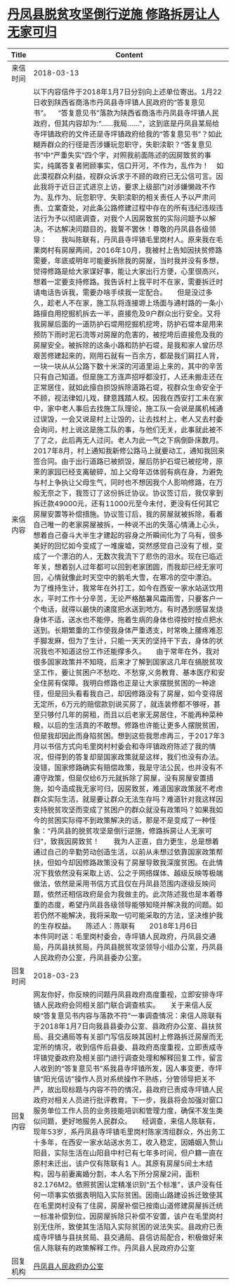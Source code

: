 # <a href="http://www.shangluo.gov.cn/zmhd/ldxxxx.jsp?urltype=leadermail.LeaderMailContentUrl&wbtreeid=1112&leadermailid=4592">丹凤县脱贫攻坚倒行逆施 修路拆房让人无家可归</a>
|Title|Content|
|:---:|---|
|来信时间|2018-03-13|
|来信内容|以下内容信件于2018年1月7日分别向上述单位寄出。1月22日收到陕西省商洛市丹凤县寺坪镇人民政府的“答复意见书”。    “答复意见书”落款为陕西省商洛市丹凤县寺坪镇人民政府，但其内容却为:“……我局……”，这到底是丹凤县某局给寺坪镇政府的文件还是寺坪镇政府给我的“答复意见书”？如此糊弄群众的行径是否涉嫌玩忽职守，失职渎职？“答复意见书”中“严重失实”四个字，对照我前面陈述的因房致贫的事实，纯属答复者罔顾事实，信口开河，不作为，乱作为！    如此漠视群众利益，视群众诉求于不顾的政府已无公信可言。因此我将于近日正式进京上访，要求上级部门对涉嫌懒政不作为、乱作为、玩忽职守、失职渎职的相关责任人予以严肃问责、立案查处，对此条公路修建过程中存在的所有违纪违规违法行为予以彻底调查，对我个人因房致贫的实际问题予以解决。不达解决问题目的，我誓不罢休！尊敬的丹凤县各级领导：　　我叫陈联有，丹凤县寺坪镇毛里岗村人。原来我在毛栗岗村有房屋两间，2016年10月，我被村上告知因扶贫修路需要，年底或明年可能要拆除我的房屋，当时我并没有多想，觉得修路是给大家谋好事，能让大家出行方便，心里很高兴，想着一定要支持修路。我告诉村上我平时不在家，需要拆迁时请电话告诉我，需要办啥手续我一定配合。　　但是没过多久，趁老人不在家，施工队将连接塬上场面与通村路的一条小路擅自用挖掘机拆去一半，直接危及9户群众出行安全。又将我房屋后面的一道防护石堤用挖掘机挖垮，防护石堤本是用来预防下雨时泥石流等对房屋的危害的，被挖垮后直接危及我的房屋安全。被拆除的这条小路和防护石堤，是我和家人曾历尽艰苦修建起来的，刚用石就有一百余方，都是我们肩扛人背，一块一块从从公路下数十米深的河道里运上来的，其中的辛苦只有自己知道。但是施工方连声招呼都没打，人还未搬走还在正常居住，就如此擅自损毁拆除道路石堤，视群众生命安全于不顾，视法律如儿戏，肆意践踏人权。因我在西安打工未在家中，家中老人事后去找施工队理论，施工队一会说是属机械通过误毁，一会又说是村上让毁的，让去找村上，老人又去村委会询问，村上说这是施工队的事，与他们无关，此事就此被不了了之，此后再无人过问。老人为此一气之下病倒卧床数月。　　2017年8月，村上通知我新修公路马上就要动工，通知我回来签合同。由于出行道路已被损毁，屋后防护石堤已被挖垮，原来的家园已经支离破碎，加上父母年迈体弱有病在身，为避免与村上争执让父母生气，同时也不想因我个人影响修路，在万般无奈之下，我签订了这份拆迁协议。协议签订后，我仅拿到拆迁款49000元，还有11000元至今未付，更没有任何其它房屋安置等补偿措施。协议签订后，我的房屋就被拆除，看着自己唯一的老家房屋被拆，一种说不出的失落心情涌上心头，想着自己奋斗大半生才建起的容身之所瞬间化为了乌有，很多美好的回忆如今变成了一堆废墟，突然感觉自己没有了根，变成了一个漂泊的人，无数次我流下了悲伤的泪水。现在已临近年关，想着别人过年都可以回到老家团圆，而我却已经无家可回，心情就像此时天空中的鹅毛大雪，在寒冷的空中漂泊。　　为了维持生计，我常年在外打工，如今在西安一家水站送饮用水，平时工作十分辛苦，无论严格酷暑风霜雨雪，只要客户一个电话，就得以最快的速度把水送到地方。有时遇到感冒发烧身体不适，送水也不能停，拖着生病的身体也得按时按点把水送到。长期繁重的工作使我身体严重透支，时常晚上腰疼难忍手脚发麻，但为了生计，只能一天天的坚持干下去，身体的状况我也不知道这份工作还能撑多久。　　由于常年在外，我对很多国家政策并不知晓，后来才了解到国家这几年在搞脱贫攻坚工作，要让贫困户不愁吃、不愁穿,义务教育、基本医疗和安全住房有保障。我明白修路也正是让大家摆脱贫困的一种途径，但是回头看看我自己，却因修路没有了房屋，如今变得居无定所，6万元的赔偿款别说买房了，就连装修都不够呀，甚至只够付几年的房租，而且以后老家无房居住，不能再种菜种粮，以后的生活真的不敢想。修路也许能让更多人摆脱贫困，但是我却因此而身陷贫困。想到这些我思虑再三，于2017年3月以书信方式向毛里岗村村委会和寺坪镇政府陈述了我的情况，但得到的答复却是国家政策就是这样，我们也没有办法。没错，国家修路确实有赔偿政策，我是守法公民，也并没有不遵守政策，但是仅给6万元就拆除了房屋，没有房屋安置措施，如今造成我无家可归，因房致贫，难道国家政策就不考虑群众实际生活，就是要让群众无法生存吗？难道针对我这样因支持脱贫攻坚而变成了贫困户的群众就没有政策吗？如果我如今的贫困实际得不到政策解决的话，那是不是变成了一种怪象：“丹凤县的脱贫攻坚是倒行逆施，修路拆房让人无家可归”，致我因房致贫！　　我为人正直，自力更生，总是想着通过自己的辛勤劳动创造生活，以前从未想过依靠国家政策帮扶，但如今却因修路政策没有了房屋导致我深度贫困。在此情况下我依然没有采取上访、公之于网络媒体、越级反映等极端做法，依然是采用书信方式且仅在丹凤县范围内逐级反映问题，依然还相信政府是会为我做主的。此次陈述我也是本着尊重的态度，希望丹凤县各级领导能够知晓并解决我的问题。如若仍然不能解决，我将采取一切可能采取的方法，坚决维护我的生存权益。　　陈述人：陈联有　　2018年1月6日　　　　本件同时送：毛里岗村委会，寺坪镇人民政府，丹凤县交通局，丹凤县扶贫局，丹凤县脱贫攻坚领导小组办公室，丹凤县人民政府办公室，丹凤县委办公室。|
|回复时间|2018-03-23|
|回复内容|网友你好，你反映的问题丹凤县政府高度重视，立即安排寺坪镇人民政府会同相关部门联合调查核实。　　关于来信人反映“答复意见书内容与落款不符”一事调查情况：来信人陈联有于2018年1月7日向我县县委办公室、县政府办公室、县扶贫局、县交通局等有关部门写信反映其因村上修路拆迁房屋而无定所的情况，收到信件后县委、县政府高度重视，立即责成寺坪镇党委政府及相关部门进行调查处理和解释回复工作，留言人收到的“答复意见书”系我县寺坪镇所发，因人事变更，寺坪镇“阳光信访”操作人员对系统操作不熟练，分管领导把关不严，故出现标题与内容不符的情况，县政府已责成寺坪镇人民政府对相关人员进行批评教育。下一步，我县将会加强对窗口服务单位工作人员的业务技能培训和管理力度，确保不发生类似问题，更好地服务人民群众。　　经调查，来信人陈联有，现年53岁，系丹凤县寺坪镇毛里岗村陈家湾组群众，外出务工十多年，在西安一家水站送水务工，收入稳定，因婚姻入赘山阳县，实际生活在山阳县中村已有七年多时间，但户籍一直在原村未迁出，该户仅有陈联有1 人。其原有房屋5间土木结构，因与前妻离婚分割，本人名下所分房屋2间，面积82.176M2。依照贫困认定精准识别“五个标准”，该户没有任何一项事实依据表明陷入实际贫困。因南山路建设拆迁致使其在毛里岗村没有了住房，房屋补偿已按南山道修建房屋拆迁统一标准补偿到位，因房屋拆除只补偿不安置，该户在毛里岗村别无住所，致使其生活陷入实际贫困的说法失实。县政府已责成寺坪镇与县扶贫局、县交通局、县信访局配合，积极做好来信人陈联有的政策解释工作。丹凤县人民政府办公室|
|回复机构|<a href="../../categories/agencies/丹凤县人民政府办公室.md">丹凤县人民政府办公室</a>|